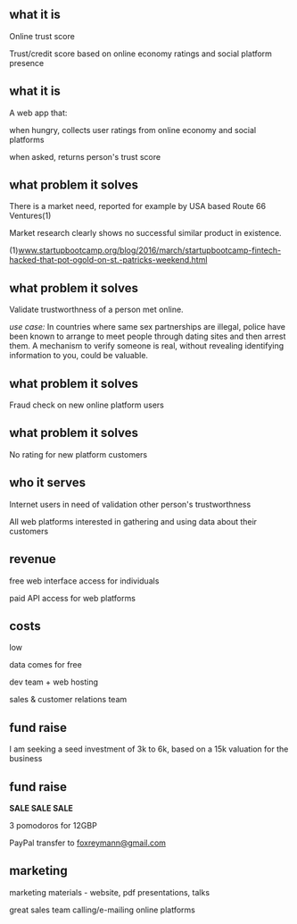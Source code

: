 **what it is**
---
Online trust score

Trust/credit score based on online economy ratings and social platform presence


**what it is**
---
A web app that:

when hungry, collects user ratings from online economy and social platforms

when asked, returns person's trust score


**what problem it solves**
---
There is a market need, reported for example by USA based Route 66 Ventures(1)

Market research clearly shows no successful similar product in existence.

(1)www.startupbootcamp.org/blog/2016/march/startupbootcamp-fintech-hacked-that-pot-ogold-on-st.-patricks-weekend.html


**what problem it solves**
---
Validate trustworthness of a person met online.

*use case:*
In countries where same sex partnerships are illegal, police have been known to arrange to meet people through dating sites and then arrest them. A mechanism to verify someone is real, without revealing identifying information to you, could be valuable.


**what problem it solves**
---
Fraud check on new online platform users


**what problem it solves**
---
No rating for new platform customers


**who it serves**
---
Internet users in need of validation other person's trustworthness

All web platforms interested in gathering and using data about their customers


**revenue**
---
free web interface access for individuals

paid API access for web platforms


**costs**
---
low

data comes for free

dev team + web hosting

sales & customer relations team


**fund raise**
---
I am seeking a seed investment of 3k to 6k, based on a 15k valuation for the business


**fund raise**
---

**SALE SALE SALE**

3 pomodoros for  12GBP

PayPal transfer to foxreymann@gmail.com


**marketing**
---
marketing materials - website, pdf presentations, talks

great sales team calling/e-mailing online platforms
